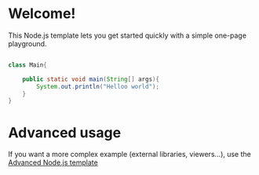 # Welcome!

This Node.js template lets you get started quickly with a simple one-page playground.

```java runnable

class Main{

    public static void main(String[] args){
        System.out.println("Helloo world");
    }
}
```

# Advanced usage

If you want a more complex example (external libraries, viewers...), use the [Advanced Node.js template](https://tech.io/select-repo/442)
